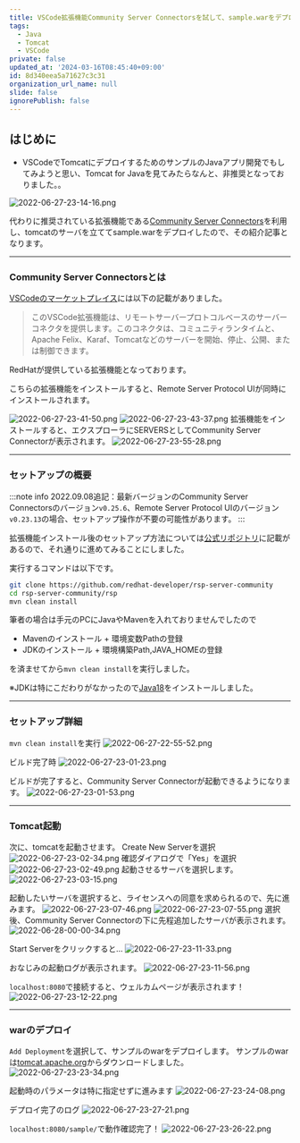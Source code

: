```yaml
---
title: VSCode拡張機能Community Server Connectorsを試して、sample.warをデプロイしてみた
tags:
  - Java
  - Tomcat
  - VSCode
private: false
updated_at: '2024-03-16T08:45:40+09:00'
id: 8d340eea5a71627c3c31
organization_url_name: null
slide: false
ignorePublish: false
---
```

## はじめに

- VSCodeでTomcatにデプロイするためのサンプルのJavaアプリ開発でもしてみようと思い、Tomcat for Javaを見てみたらなんと、非推奨となっておりました。。

![2022-06-27-23-14-16.png](https://qiita-image-store.s3.ap-northeast-1.amazonaws.com/0/411902/80ca559f-af34-f6cf-11a0-65b2841cd889.png)

代わりに推奨されている拡張機能である[Community Server Connectors](https://marketplace.visualstudio.com/items?itemName=redhat.vscode-community-server-connector&ssr=false#overview)を利用し、tomcatのサーバを立ててsample.warをデプロイしたので、その紹介記事となります。

---

### Community Server Connectorsとは

[VSCodeのマーケットプレイス](https://marketplace.visualstudio.com/items?itemName=redhat.vscode-community-server-connector&ssr=false#overview)には以下の記載がありました。

>このVSCode拡張機能は、リモートサーバープロトコルベースのサーバーコネクタを提供します。このコネクタは、コミュニティランタイムと、Apache Felix、Karaf、Tomcatなどのサーバーを開始、停止、公開、または制御できます。

RedHatが提供している拡張機能となっております。

こちらの拡張機能をインストールすると、Remote Server Protocol UIが同時にインストールされます。

![2022-06-27-23-41-50.png](https://qiita-image-store.s3.ap-northeast-1.amazonaws.com/0/411902/79c79ee1-5a01-3dba-67fa-0387b49a592d.png)
![2022-06-27-23-43-37.png](https://qiita-image-store.s3.ap-northeast-1.amazonaws.com/0/411902/1289607a-10d5-f642-c78b-e49417d26e30.png)
拡張機能をインストールすると、エクスプローラにSERVERSとしてCommunity Server Connectorが表示されます。
![2022-06-27-23-55-28.png](https://qiita-image-store.s3.ap-northeast-1.amazonaws.com/0/411902/f13f33a3-78f8-54b5-fb77-a41c062ec945.png)

---

### セットアップの概要

:::note info
2022.09.08追記：最新バージョンのCommunity Server Connectorsのバージョン`v0.25.6`、Remote Server Protocol UIのバージョン`v0.23.13`の場合、セットアップ操作が不要の可能性があります。
:::

拡張機能インストール後のセットアップ方法については[公式リポジトリ](https://github.com/redhat-developer/rsp-server-community)に記載があるので、それ通りに進めてみることにしました。

実行するコマンドは以下です。

```.bash
git clone https://github.com/redhat-developer/rsp-server-community
cd rsp-server-community/rsp
mvn clean install
```

筆者の場合は手元のPCにJavaやMavenを入れておりませんでしたので

- Mavenのインストール + 環境変数Pathの登録
- JDKのインストール + 環境構築Path,JAVA_HOMEの登録

を済ませてから`mvn clean install`を実行しました。

※JDKは特にこだわりがなかったので[Java18](https://www.oracle.com/java/technologies/downloads/#java18)をインストールしました。

---

### セットアップ詳細

`mvn clean install`を実行
![2022-06-27-22-55-52.png](https://qiita-image-store.s3.ap-northeast-1.amazonaws.com/0/411902/5ad402e1-8ba7-34c1-5b32-adbe2f5d9dd9.png)

ビルド完了時
![2022-06-27-23-01-23.png](https://qiita-image-store.s3.ap-northeast-1.amazonaws.com/0/411902/7aa50a03-015e-9bd0-78bb-913a167f85e0.png)

ビルドが完了すると、Community Server Connectorが起動できるようになります。
![2022-06-27-23-01-53.png](https://qiita-image-store.s3.ap-northeast-1.amazonaws.com/0/411902/4f9464b5-d2b8-4cec-3d2a-8b8622de05b1.png)

---

### Tomcat起動

次に、tomcatを起動させます。
Create New Serverを選択
![2022-06-27-23-02-34.png](https://qiita-image-store.s3.ap-northeast-1.amazonaws.com/0/411902/a669b631-1bce-c161-e53b-519222b3de0e.png)
確認ダイアログで「Yes」を選択
![2022-06-27-23-02-49.png](https://qiita-image-store.s3.ap-northeast-1.amazonaws.com/0/411902/e4914081-952d-469c-b3e8-2132789d941b.png)
起動させるサーバを選択します。
![2022-06-27-23-03-15.png](https://qiita-image-store.s3.ap-northeast-1.amazonaws.com/0/411902/fcf144a1-7316-2e21-e12b-efc3b0bb46b0.png)

起動したいサーバを選択すると、ライセンスへの同意を求められるので、先に進みます。
![2022-06-27-23-07-46.png](https://qiita-image-store.s3.ap-northeast-1.amazonaws.com/0/411902/b68499af-7a0e-64e6-4da0-be0428b825b0.png)
![2022-06-27-23-07-55.png](https://qiita-image-store.s3.ap-northeast-1.amazonaws.com/0/411902/c1bb3223-2071-c0a8-6a91-a9028462cc35.png)
選択後、Community Server Connectorの下に先程追加したサーバが表示されます。
![2022-06-28-00-00-34.png](https://qiita-image-store.s3.ap-northeast-1.amazonaws.com/0/411902/43397ed5-9703-4860-82e7-b30c8ebb37a1.png)

Start Serverをクリックすると...
![2022-06-27-23-11-33.png](https://qiita-image-store.s3.ap-northeast-1.amazonaws.com/0/411902/acb6aa5f-526e-cb86-1f4a-62859f8a87ce.png)

おなじみの起動ログが表示されます。
![2022-06-27-23-11-56.png](https://qiita-image-store.s3.ap-northeast-1.amazonaws.com/0/411902/7cfd2faa-e793-84dd-f7a6-92ac05e471d6.png)

`localhost:8080`で接続すると、ウェルカムページが表示されます！
![2022-06-27-23-12-22.png](https://qiita-image-store.s3.ap-northeast-1.amazonaws.com/0/411902/c61c59cd-c9a2-e76c-ca0b-862c86e52fc1.png)

---

### warのデプロイ

`Add Deployment`を選択して、サンプルのwarをデプロイします。
サンプルのwarは[tomcat.apache.org](https://tomcat.apache.org/tomcat-9.0-doc/appdev/sample/)からダウンロードしました。
![2022-06-27-23-23-34.png](https://qiita-image-store.s3.ap-northeast-1.amazonaws.com/0/411902/c381f7ce-d7f9-9536-36f5-7b3b0e06e8a1.png)

起動時のパラメータは特に指定せずに進みます
![2022-06-27-23-24-08.png](https://qiita-image-store.s3.ap-northeast-1.amazonaws.com/0/411902/548cd771-f51c-69b7-bb50-8b3a9e6484dd.png)

デプロイ完了のログ
![2022-06-27-23-27-21.png](https://qiita-image-store.s3.ap-northeast-1.amazonaws.com/0/411902/ec7d17ff-9f6e-8b79-7ce2-9d384409eaf7.png)

`localhost:8080/sample/`で動作確認完了！
![2022-06-27-23-26-22.png](https://qiita-image-store.s3.ap-northeast-1.amazonaws.com/0/411902/40f62a50-8fa4-af9b-9329-39ea2b08d33d.png)
